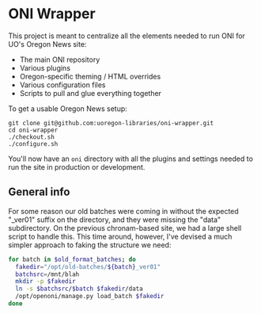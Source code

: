 ONI Wrapper
===

This project is meant to centralize all the elements needed to run ONI for UO's Oregon News site:

- The main ONI repository
- Various plugins
- Oregon-specific theming / HTML overrides
- Various configuration files
- Scripts to pull and glue everything together

To get a usable Oregon News setup:

    git clone git@github.com:uoregon-libraries/oni-wrapper.git
    cd oni-wrapper
    ./checkout.sh
    ./configure.sh

You'll now have an `oni` directory with all the plugins and settings needed to
run the site in production or development.

General info
---

For some reason our old batches were coming in without the expected "_ver01"
suffix on the directory, and they were missing the "data" subdirectory.  On the
previous chronam-based site, we had a large shell script to handle this.  This
time around, however, I've devised a much simpler approach to faking the
structure we need:

```bash
for batch in $old_format_batches; do
  fakedir="/opt/old-batches/${batch}_ver01"
  batchsrc=/mnt/blah
  mkdir -p $fakedir
  ln -s $batchsrc/$batch $fakedir/data
  /opt/openoni/manage.py load_batch $fakedir
done
```
